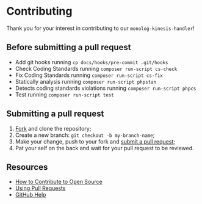 # Contributing

Thank you for your interest in contributing to our `monolog-kinesis-handler`!

## Before submitting a pull request

- Add git hooks running `cp docs/hooks/pre-commit .git/hooks`
- Check Coding Standards running `composer run-script cs-check`
- Fix Coding Standards running `composer run-script cs-fix`
- Statically analysis  running `composer run-script phpstan`
- Detects coding standards violations running `composer run-script phpcs`
- Test running `composer run-script test`

## Submitting a pull request

1. [Fork](https://github.com/jamesgsilva/monolog-kinesis-handler/fork) and clone the repository;
1. Create a new branch: `git checkout -b my-branch-name`;
1. Make your change, push to your fork and [submit a pull request](https://github.com/jamesgsilva/monolog-kinesis-handler/compare);
1. Pat your self on the back and wait for your pull request to be reviewed.

## Resources

- [How to Contribute to Open Source](https://opensource.guide/how-to-contribute/)
- [Using Pull Requests](https://help.github.com/articles/about-pull-requests/)
- [GitHub Help](https://help.github.com)